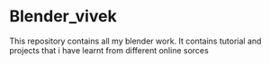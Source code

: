 # Blender_vivek
This repository contains all my blender work. It contains tutorial and projects that i have learnt from different online sorces
